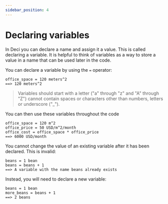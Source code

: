 ```yaml
---
sidebar_position: 4
---
```


# Declaring variables

In Deci you can declare a name and assign it a value. This is called declaring a variable. It is helpful to think of variables as a way to store a value in a name that can be used later in the code.

You can declare a variable by using the `=` operator:

```deci live
office_space = 120 meters^2
==> 120 meters^2
```

> Variables should start with a letter ("a" through "z" and "A" through "Z") cannot contain spaces or characters other than numbers, letters or underscore ("\_").

You can then use these variables throughout the code

```deci live
office_space = 120 m^2
office_price = 50 USD/m^2/month
office_cost = office_space * office_price
==> 6000 USD/month
```

You cannot change the value of an existing variable after it has been declared. This is invalid:

```deci live
beans = 1 bean
beans = beans + 1
==> A variable with the name beans already exists
```

Instead, you will need to declare a new variable:

```deci live
beans = 1 bean
more_beans = beans + 1
==> 2 beans
```
